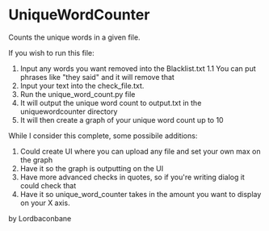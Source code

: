 # UniqueWordCounter

Counts the unique words in a given file.

If you wish to run this file:

1. Input any words you want removed into the Blacklist.txt
   1.1 You can put phrases like "they said" and it will remove that
2. Input your text into the check_file.txt.
3. Run the unique_word_count.py file
4. It will output the unique word count to output.txt in the uniquewordcounter directory
5. It will then create a graph of your unique word count up to 10

While I consider this complete, some possibile additions:

1. Could create UI where you can upload any file and set your own max on the graph
2. Have it so the graph is outputting on the UI
3. Have more advanced checks in quotes, so if you're writing dialog it could check that
4. Have it so unique_word_counter takes in the amount you want to display on your X axis.

by Lordbaconbane
